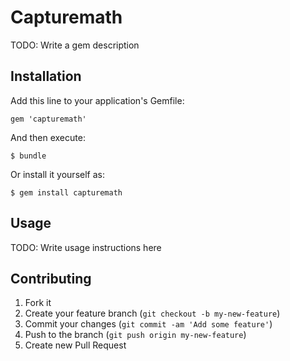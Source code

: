# Capturemath

TODO: Write a gem description

## Installation

Add this line to your application's Gemfile:

    gem 'capturemath'

And then execute:

    $ bundle

Or install it yourself as:

    $ gem install capturemath

## Usage

TODO: Write usage instructions here

## Contributing

1. Fork it
2. Create your feature branch (`git checkout -b my-new-feature`)
3. Commit your changes (`git commit -am 'Add some feature'`)
4. Push to the branch (`git push origin my-new-feature`)
5. Create new Pull Request
